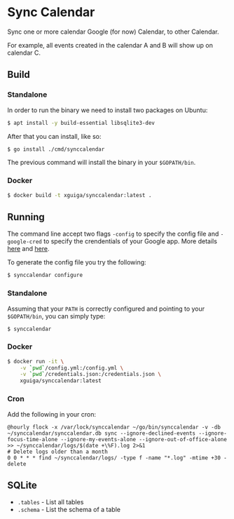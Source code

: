 # Sync Calendar

Sync one or more calendar Google (for now) Calendar, to other Calendar.

For example, all events created in the calendar A and B will show up on calendar C.

## Build

### Standalone

In order to run the binary we need to install two packages on Ubuntu:

```sh
$ apt install -y build-essential libsqlite3-dev
```

After that you can install, like so:

```sh
$ go install ./cmd/synccalendar
```

The previous command will install the binary in your `$GOPATH/bin`.

### Docker

```sh
$ docker build -t xguiga/synccalendar:latest .
```

## Running

The command line accept two flags `-config` to specify the config file and `-google-cred` to specify the crendentials of your Google app. More details [here](https://developers.google.com/workspace/guides/create-project) and [here](https://developers.google.com/workspace/guides/create-credentials).

To generate the config file you try the following:

```sh
$ synccalendar configure
```

### Standalone

Assuming that your `PATH` is correctly configured and pointing to your `$GOPATH/bin`, you can simply type:

```sh
$ synccalendar
```

### Docker

```sh
$ docker run -it \
    -v `pwd`/config.yml:/config.yml \
    -v `pwd`/credentials.json:/credentials.json \
    xguiga/synccalendar:latest
```

### Cron

Add the following in your cron:

```
@hourly flock -x /var/lock/synccalendar ~/go/bin/synccalendar -v -db ~/synccalendar/synccalendar.db sync --ignore-declined-events --ignore-focus-time-alone --ignore-my-events-alone --ignore-out-of-office-alone >> ~/synccalendar/logs/$(date +\%F).log 2>&1
# Delete logs older than a month
0 0 * * * find ~/synccalendar/logs/ -type f -name "*.log" -mtime +30 -delete
```

## SQLite

- `.tables` - List all tables
- `.schema` - List the schema of a table
